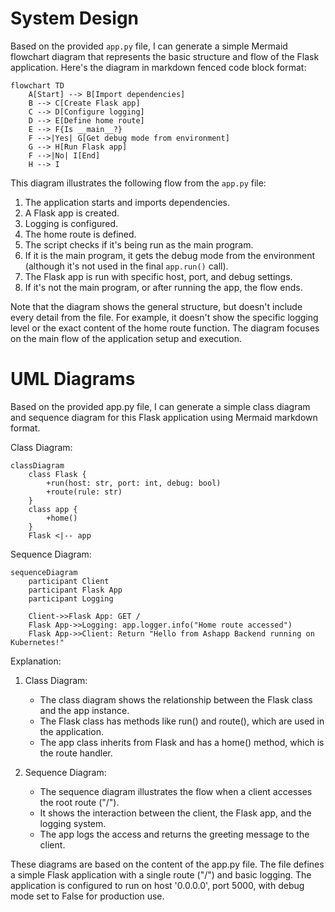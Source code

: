 # System Design

Based on the provided `app.py` file, I can generate a simple Mermaid flowchart diagram that represents the basic structure and flow of the Flask application. Here's the diagram in markdown fenced code block format:

```mermaid
flowchart TD
    A[Start] --> B[Import dependencies]
    B --> C[Create Flask app]
    C --> D[Configure logging]
    D --> E[Define home route]
    E --> F{Is __main__?}
    F -->|Yes| G[Get debug mode from environment]
    G --> H[Run Flask app]
    F -->|No| I[End]
    H --> I
```

This diagram illustrates the following flow from the `app.py` file:

1. The application starts and imports dependencies.
2. A Flask app is created.
3. Logging is configured.
4. The home route is defined.
5. The script checks if it's being run as the main program.
6. If it is the main program, it gets the debug mode from the environment (although it's not used in the final `app.run()` call).
7. The Flask app is run with specific host, port, and debug settings.
8. If it's not the main program, or after running the app, the flow ends.

Note that the diagram shows the general structure, but doesn't include every detail from the file. For example, it doesn't show the specific logging level or the exact content of the home route function. The diagram focuses on the main flow of the application setup and execution.

# UML Diagrams

Based on the provided app.py file, I can generate a simple class diagram and sequence diagram for this Flask application using Mermaid markdown format.

Class Diagram:

```mermaid
classDiagram
    class Flask {
        +run(host: str, port: int, debug: bool)
        +route(rule: str)
    }
    class app {
        +home()
    }
    Flask <|-- app
```

Sequence Diagram:

```mermaid
sequenceDiagram
    participant Client
    participant Flask App
    participant Logging

    Client->>Flask App: GET /
    Flask App->>Logging: app.logger.info("Home route accessed")
    Flask App->>Client: Return "Hello from Ashapp Backend running on Kubernetes!"
```

Explanation:

1. Class Diagram:
   - The class diagram shows the relationship between the Flask class and the app instance.
   - The Flask class has methods like run() and route(), which are used in the application.
   - The app class inherits from Flask and has a home() method, which is the route handler.

2. Sequence Diagram:
   - The sequence diagram illustrates the flow when a client accesses the root route ("/").
   - It shows the interaction between the client, the Flask app, and the logging system.
   - The app logs the access and returns the greeting message to the client.

These diagrams are based on the content of the app.py file. The file defines a simple Flask application with a single route ("/") and basic logging. The application is configured to run on host '0.0.0.0', port 5000, with debug mode set to False for production use.
